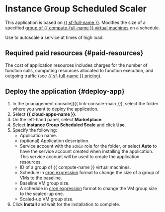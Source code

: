 # Instance Group Scheduled Scaler

This application is based on [{{ sf-full-name }}](../functions). Modifies the size of a specified [group of {{ compute-full-name }} virtual machines](../compute/concepts/instance-groups/index.md) on a schedule.

Use to autoscale a service at times of high load.

## Required paid resources {#paid-resources}

The cost of application resources includes charges for the number of function calls, computing resources allocated to function execution, and outgoing traffic (see [{{ sf-full-name }} pricing](../functions/pricing.md)).

## Deploy the application {#deploy-app}

1. In the [management console]({{ link-console-main }}), select the folder where you want to deploy the application.
1. Select **{{ cloud-apps-name }}**.
1. On the left-hand panel, select **Marketplace**.
1. Select **Instance Group Scheduled Scale** and click **Use**.
1. Specify the following:
   * Application name.
   * (optional) Application description.
   * Service account with the `admin` role for the folder, or select **Auto** to have the service account created when installing the application. This service account will be used to create the application resources.
   * ID of a group of {{ compute-name }} virtual machines.
   * Schedule in [cron expression](../functions/concepts/trigger/timer.md#cron-expression) format to change the size of a group of VMs to the baseline.
   * Baseline VM group size.
   * A schedule in [cron expression](../functions/concepts/trigger/timer.md#cron-expression) format to change the VM group size to the scaled-up one.
   * Scaled-up VM group size.
1. Click **Install** and wait for the installation to complete.
